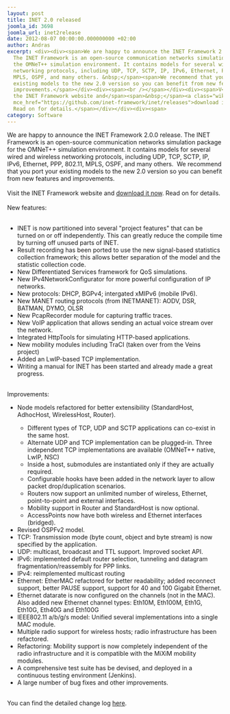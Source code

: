 ```yaml
---
layout: post
title: INET 2.0 released
joomla_id: 3698
joomla_url: inet2release
date: 2012-08-07 00:00:00.000000000 +02:00
author: Andras
excerpt: <div><div><span>We are happy to announce the INET Framework 2.0.0 release.
  The INET Framework is an open-source communication networks simulation package for
  the OMNeT++ simulation environment. It contains models for several wired and wireless
  networking protocols, including UDP, TCP, SCTP, IP, IPv6, Ethernet, PPP, 802.11,
  MPLS, OSPF, and many others. &nbsp;</span><span>We recommend that you port your
  existing models to the new 2.0 version so you can benefit from new features and
  improvements.</span></div><div><span><br /></span></div><div><span>V</span><span>isit
  the INET Framework website and</span><span>&nbsp;</span><a class="wikilink" href="https://github.com/inet-framework/inet/releases"
  mce_href="https://github.com/inet-framework/inet/releases">download it now</a><span>.
  Read on for details.</span></div></div><div><span>
category: Software
---
```

<div><div><span>We are happy to announce the INET Framework 2.0.0 release. The INET Framework is an open-source communication networks simulation package for the OMNeT++ simulation environment. It contains models for several wired and wireless networking protocols, including UDP, TCP, SCTP, IP, IPv6, Ethernet, PPP, 802.11, MPLS, OSPF, and many others. &nbsp;</span><span>We recommend that you port your existing models to the new 2.0 version so you can benefit from new features and improvements.</span></div><div><span><br /></span></div><div><span>V</span><span>isit the INET Framework website and</span><span>&nbsp;</span><a class="wikilink" href="https://github.com/inet-framework/inet/releases" mce_href="https://github.com/inet-framework/inet/releases">download it now</a><span>. Read on for details.</span></div></div><div><span></span></div><div><span><div><br /></div><div>New features:</div><div><br /></div><ul><li>INET is now partitioned into several "project features" that can be turned on or off independently. This can greatly reduce the compile time by turning off unused parts of INET.</li><li>Result recording has been ported to use the new signal-based statistics collection framework; this allows better separation of the model and the statistic collection code.</li><li>New Differentiated Services framework for QoS simulations.</li><li>New IPv4NetworkConfigurator for more powerful configuration of IP networks.</li><li>New protocols: DHCP, BGPv4; intergated xMIPv6 (mobile IPv6).</li><li>New MANET routing protocols (from INETMANET): AODV, DSR, BATMAN, DYMO, OLSR</li><li>New PcapRecorder module for capturing traffic traces.</li><li>New VoIP application that allows sending an actual voice stream over the network.</li><li>Integrated HttpTools for simulating HTTP-based applications.</li><li>New mobility modules including TraCI (taken over from the Veins project)</li><li>Added an LwIP-based TCP implementation.</li><li>Writing a manual for INET has been started and already made a great progress.</li></ul><div><br /></div><div>Improvements:</div><ul><li>Node models refactored for better extensibility (StandardHost, AdhocHost, WirelessHost, Router).</li><ul><li>Different types of TCP, UDP and SCTP applications can co-exist in the same host.</li><li>Alternate UDP and TCP implementation can be plugged-in. Three independent TCP implementations are available (OMNeT++ native, LwIP, NSC)</li><li>Inside a host, submodules are instantiated only if they are actually required.</li><li>Configurable hooks have been added in the network layer to allow packet drop/duplication scenarios.</li><li>Routers now support an unlimited number of wireless, Ethernet, point-to-point and external interfaces.</li><li>Mobility support in Router and StandardHost is now optional.</li><li>AccessPoints now have both wireless and Ethernet interfaces (bridged).</li></ul><li>Revised OSPFv2 model.</li><li>TCP: Transmission mode (byte count, object and byte stream) is now specified by the application.</li><li>UDP: multicast, broadcast and TTL support. Improved socket API.</li><li>IPv6: implemented default router selection, tunneling and datagram fragmentation/reassembly for PPP links.</li><li>IPv4: reimplemented multicast routing</li><li><span>Ethernet:&nbsp;EtherMAC refactored for better readability; added reconnect support, better PAUSE support, support for 40 and 100 Gigabit Ethernet.</span></li><li>Ethernet datarate is now configured on the channels (not in the MAC). Also added new Ethernet channel types: Eth10M, Eth100M, Eth1G, Eth10G, Eth40G and Eth100G</li><li>IEEE802.11 a/b/g/s model: Unified several implementations into a single MAC module.</li><li>Multiple radio support for wireless hosts; radio infrastructure has been refactored.</li><li>Refactoring: Mobility support is now completely independent of the radio infrastructure and it is compatible with the MiXiM mobility modules.</li><li>A comprehensive test suite has be devised, and deployed in a continuous testing environment (Jenkins).</li><li>A large number of bug fixes and other improvements.</li></ul><div><span><br /></span></div><div><span>You can find the detailed change log&nbsp;</span><a class="urllink" href="https://github.com/inet-framework/inet/blob/master/WHATSNEW" mce_href="https://github.com/inet-framework/inet/blob/master/WHATSNEW" rel="nofollow">here</a>.</div><p><br /></p></span></div>

